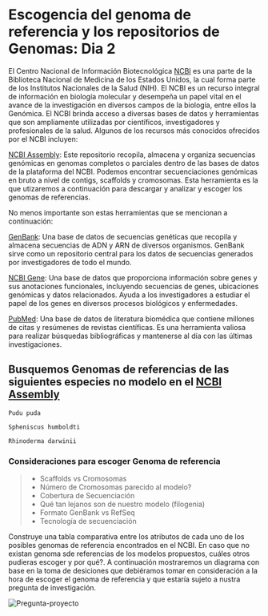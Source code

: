 # Escogencia del genoma de referencia y los repositorios de Genomas: Dia 2

El Centro Nacional de Información Biotecnológica [NCBI](https://www.ncbi.nlm.nih.gov/) es una parte de la Biblioteca Nacional de Medicina de los Estados Unidos, la cual forma parte de los Institutos Nacionales de la Salud (NIH). El NCBI es un recurso integral de información en biología molecular y  desempeña un papel vital en el avance de la investigación en diversos campos de la biología, entre ellos la Genómica.
El NCBI brinda acceso a diversas bases de datos y herramientas que son ampliamente utilizadas por científicos, investigadores y profesionales de la salud. Algunos de los recursos más conocidos ofrecidos por el NCBI incluyen:

[NCBI Assembly](https://www.ncbi.nlm.nih.gov/assembly):  Este repositorio recopila, almacena y organiza secuencias genómicas en genomas completos o parciales dentro de las bases de datos de la plataforma del NCBI. Podemos encontrar secuenciaciones genómicas en bruto a nivel de contigs, scaffolds y cromosomas. Esta herramienta es la que utizaremos a continuación para descargar y analizar y escoger los genomas de referencias.

No menos importante son estas herramientas que se mencionan a continuación:

[GenBank](https://www.ncbi.nlm.nih.gov/genbank/): Una base de datos de secuencias genéticas que recopila y almacena secuencias de ADN y ARN de diversos organismos. GenBank sirve como un repositorio central para los datos de secuencias generados por investigadores de todo el mundo.

[NCBI Gene](https://www.ncbi.nlm.nih.gov/gene/): Una base de datos que proporciona información sobre genes y sus anotaciones funcionales, incluyendo secuencias de genes, ubicaciones genómicas y datos relacionados. Ayuda a los investigadores a estudiar el papel de los genes en diversos procesos biológicos y enfermedades.

[PubMed](https://pubmed.ncbi.nlm.nih.gov/): Una base de datos de literatura biomédica que contiene millones de citas y resúmenes de revistas científicas. Es una herramienta valiosa para realizar búsquedas bibliográficas y mantenerse al día con las últimas investigaciones.




## Busquemos Genomas de referencias de las siguientes especies no modelo en el [NCBI Assembly](https://www.ncbi.nlm.nih.gov/assembly)

```
Pudu puda
```
```
Spheniscus humboldti
```
```
Rhinoderma darwinii
```

### Consideraciones para escoger Genoma de referencia



> + Scaffolds vs Cromosomas
> + Número de Cromosomas parecido al modelo?
> + Cobertura de Secuenciación
> +  Qué tan lejanos son de nuestro modelo (filogenia)
> +  Formato GenBank vs RefSeq
> + Tecnología de secuenciación 





Construye una tabla comparativa entre los atributos de cada uno de los posibles genomas de referencia encontrados en el NCBI. En caso que no existan genoma sde referencias de los modelos propuestos, cuáles otros pudieras escoger y por qué?. A continuación mostraremos un diagrama con base en la toma de desiciones que debiéramos tomar en consideración a la hora de escoger el genoma de referencia y que estaría sujeto a nustra pregunta de investigación.


![Pregunta-proyecto](https://github.com/lafabi/Genobiostoic/blob/main/Pregunta-proyecto.png)

